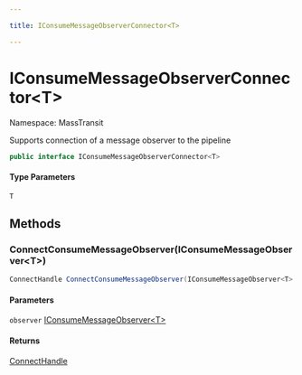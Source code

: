 ```yaml
---

title: IConsumeMessageObserverConnector<T>

---
```


# IConsumeMessageObserverConnector\<T\>

Namespace: MassTransit

Supports connection of a message observer to the pipeline

```csharp
public interface IConsumeMessageObserverConnector<T>
```

#### Type Parameters

`T`<br/>

## Methods

### **ConnectConsumeMessageObserver(IConsumeMessageObserver\<T\>)**

```csharp
ConnectHandle ConnectConsumeMessageObserver(IConsumeMessageObserver<T> observer)
```

#### Parameters

`observer` [IConsumeMessageObserver\<T\>](../masstransit/iconsumemessageobserver-1)<br/>

#### Returns

[ConnectHandle](../masstransit/connecthandle)<br/>
